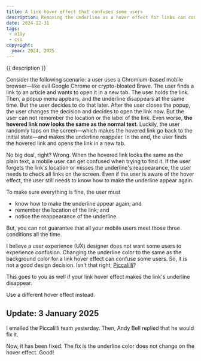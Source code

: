 ```yaml
---
title: A link hover effect that confuses some users
description: Removing the underline as a hover effect for links can confuse your mobile users.
date: 2024-12-31
tags:
 - a11y
 - css
copyright:
  year: 2024, 2025
---
```


{{ description }}

Consider the following scenario: a user uses a Chromium-based mobile browser—like evil Google Chrome or crypto-bloated Brave. The user finds a link to an article and wants to open it in a new tab. The user holds the link. Then, a popup menu appears, and the underline disappears at the same time. But the user decides to do that later. After the user closes the popup, the user changes the decision and decides to open the link now. But the user can not remember the location or the label of the link. Even worse, **the hovered link now looks the same as the normal text**. Luckily, the user randomly taps on the screen—which makes the hovered link go back to the initial state—and makes the underline reappear. In the end, the user finds the hovered link and opens the link in a new tab.

No big deal, right? Wrong. When the hovered link looks the same as the plain text, a mobile user can get confused when trying to find it. If the user forgets the link's location or misses the underline's reappearance, the user needs to check all links on the screen. Even if the user is aware of the hover effect, the user still needs to know how to make the underline appear again.

To make sure everything is fine, the user must

- know how to make the underline appear again; and
- remember the location of the link; and
- notice the reappearance of the underline.

But, you can not guarantee that all your mobile users meet those three conditions all the time.

I believe a user experience (UX) designer does not want some users to experience confusion. Changing the underline color to the same as the background color for a link hover effect can confuse some users. So, it is not a good design decision. Isn't that right, [Piccalilli](https://piccalil.li/)?

This goes to you as well if your link hover effect makes the link's underline disappear.

Use a different hover effect instead.

## Update: 3 January 2025

I emailed the Piccalilli team yesterday. Then, Andy Bell replied that he would fix it.

Now, it has been fixed. The fix is the underline color does not change on the hover effect. Good!
